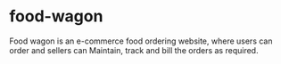 # food-wagon
 Food wagon is an e-commerce food ordering website, where users can order and sellers can Maintain, track and bill the orders as required.
